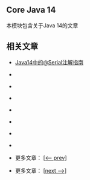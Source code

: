 ## Core Java 14

本模块包含关于Java 14的文章

## 相关文章

- [Java14中的@Serial注解指南](docs/Java14中的@Serial注解指南.md)
- []()
- []()
- []()
- []()
- []()
- []()
- []()

- 更多文章： [[<-- prev]](../java13/README.md)
- 更多文章： [[next -->]](../java15/README.md)